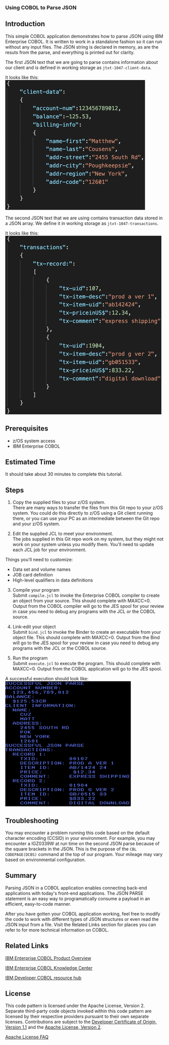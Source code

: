 ### Using COBOL to Parse JSON

## Introduction
This simple COBOL application demonstrates how to parse JSON using IBM Enterprise COBOL.  It is written to work in a standalone fashion so it can run without any input files.  The JSON string is declared in memory, as are the resuts from the parse, and everything is printed out for clarity.

The first JSON text that we are going to parse contains information about our client and is defined in working storage as `jtxt-1047-client-data`.

It looks like this:<br>
<img src="images/json-clientdata.png"/>

The second JSON text that we are using contains transaction data stored in a JSON array.  We define it in working storage as `jtxt-1047-transactions`.

It looks like this:<br>
<img src="images/json-transactions.png"/>

## Prerequisites
- z/OS system access
- IBM Enterprise COBOL

## Estimated Time
It should take about 30 minutes to complete this tutorial.

## Steps
1. Copy the supplied files to your z/OS system.<br>
There are many ways to transfer the files from this Git repo to your z/OS system.  You could do this directly to z/OS using a Git client running there, or you can use your PC as an intermediate between the Git repo and your z/OS system.

2. Edit the supplied JCL to meet your environment.<br>
The jobs supplied in this Git repo work on my system, but they might not work on your system unless you modify them.  You'll need to update each JCL job for your environment.

Things you'll need to customize:
- Data set and volume names
- JOB card definition
- High-level qualifiers in data definitions

3. Compile your program<br>
Submit `compile.jcl` to invoke the Enterprise COBOL compiler to create an object from your source.  This should complete with MAXCC=0.  Output from the COBOL compiler will go to the JES spool for your review in case you need to debug any programs with the JCL or the COBOL source.

4. Link-edit your object<br>
Submit `bind.jcl` to invoke the Binder to create an executable from your object file.  This should complete with MAXCC=0.  Output from the Bind will go to the JES spool for your review in case you need to debug any programs with the JCL or the COBOL source.

5. Run the program<br>
Submit `execute.jcl` to execute the program.  This should complete with MAXCC=0.  Output from the COBOL application will go to the JES spool.

A successful execution should look like:<br>
<img src="images/output.png"/>

## Troubleshooting
You may encounter a problem running this code based on the default character encoding (CCSID)  in your environment.  For example, you may encounter a IGZ0339W at run time on the second JSON parse because of the square brackets in the JSON.  This is the purpose of the `CBL CODEPAGE(DCBS)` command at the top of our program.  Your mileage may vary based on environmental configuration.

## Summary
Parsing JSON in a COBOL application enables connecting back-end applications with today's front-end applications.  The JSON PARSE statement is an easy way to programatically consume a payload in an efficient, easy-to-code manner.

After you have gotten your COBOL application working, feel free to modify the code to work with different types of JSON structures or even read the JSON input from a file.  Visit the Related Links section for places you can refer to for more technical information on COBOL.

## Related Links
[IBM Enterprise COBOL Product Overview](https://www.ibm.com/us-en/marketplace/ibm-cobol)

[IBM Enterprise COBOL Knowledge Center](https://www.ibm.com/support/knowledgecenter/SS6SG3_6.3.0/welcome.html)

[IBM Developer COBOL resource hub](https://developer.ibm.com/technologies/cobol/)

## License
This code pattern is licensed under the Apache License, Version 2. Separate third-party code objects invoked within this code pattern are licensed by their respective providers pursuant to their own separate licenses. Contributions are subject to the [Developer Certificate of Origin, Version 1.1](https://developercertificate.org/) and the [Apache License, Version 2](https://www.apache.org/licenses/LICENSE-2.0.txt).

[Apache License FAQ](https://www.apache.org/foundation/license-faq.html#WhatDoesItMEAN)